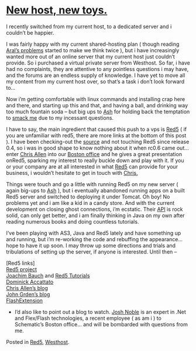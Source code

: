 # [New host, new toys.](http://custardbelly.com/blog/2006/12/10/new-host-new-toys/)

I recently switched from my current host, to a dedicated server and i couldn’t be happier.

I was fairly happy with my current shared-hosting plan ( though reading [Aral’s problems](http://aralbalkan.com/753) started to make we think twice ), but i have increasingly wanted more out of an online server that my current host just couldn’t provide. So i purchased a virtual private server from Westhost. So far, i have had no complaints, they are attentive to any pointless questions i may have, and the forums are an endless supply of knowledge. I have yet to move all my content from my current host over, so that’s a task i don’t look forward to…

Now i’m getting comfortable with linux commands and installing crap here and there, and starting up this and that, and having a ball, and drinking way too much fountain soda – but big ups to [Ash](http://razorberry.com/blog) for holding back the temptation to [smack me](http://www.morechickenandtuna.net/albums/2cats/smack.jpg) due to my incessant questions.

I have to say, the main ingredient that caused this push to a vps is [Red5](http://osflash.org/red5) ( if you are unfamiliar with red5, there are more links at the bottom of this post ). I have been checking-out the [source](http://svn1.cvsdude.com/osflash/red5/java/server/trunk/) and not touching Red5 since release 0.4, so i was in good shape to know nothing about it when rc0.6 came out… enter [Chris Allen](http://blog.ff9900.org/) into our [Boston office](http://schematic.com) and he gives a great presentation onRed5, sparking my interest to really buckle down and play with it. If you or your company are at all interested in what [Red5](http://osflash.org/red5) can provide for your business, i wouldn’t hesitate to get in touch with [Chris.](http://blog.ff9900.org/)

Things were touch and go a little with running Red5 on my new server ( again big-ups to [Ash](http://razorberry.com/blog) ), but i eventually abandoned running apps on a built Red5 server and switched to deploying it under Tomcat. Oh boy! No problems yet and i am like a kid in a candy store. And with the current development on closing ghost connections, i’m ecstatic. Their [API](http://dl.fancycode.com/red5/api/) is rock solid, can only get better, and i am finally thinking in Java on my own after reading numerous books and doing countless tutorials.

I’ve been playing with AS3, Java and Red5 lately and have something up and running, but i’m re-working the code and rebuffing the appearance… hope to have it up soon. I may throw up some directions and trials and tribulations of setting up the server, if anyone is interested. Until then – 

[Red5 links]  
[Red5 project](http://osflash.org/red5)  
[Joachim Bauch](http://www.joachim-bauch.de/index.html/en) and [Red5 Tutorials](http://www.joachim-bauch.de/tutorials/red5/view)  
[Dominick Accattato](http://www.newviewnetworks.com/nvnhome/blog/client/index.cfm)  
[Chris Allen’s blog](http://blog.ff9900.org/)  
[John Grden’s blog](http://rockonflash.com/blog/)  
[FlashExtension](http://www.flashextensions.com/tutorials.php)

- I’d also like to point out a blog to watch. [Josh Noble](http://www.thefactoryfactory.com/wordpress/) is an expert in .Net and Flex/Flash technologies, a recent employee ( as am i ) to Schematic’s Boston office… and will be bombarded with questions from me.

Posted in [Red5](http://custardbelly.com/blog/category/red5/), [Westhost](http://custardbelly.com/blog/category/webhost/).
